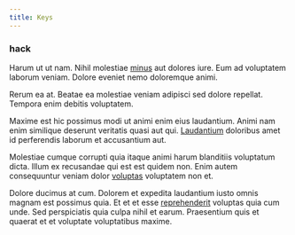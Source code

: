 ```yaml
---
title: Keys
---
```


### hack

Harum ut ut nam. Nihil molestiae [minus](/eos/est/multi_tasking_engage_communications.md) aut dolores iure. Eum ad voluptatem laborum veniam. Dolore eveniet nemo doloremque animi.

Rerum ea at. Beatae ea molestiae veniam adipisci sed dolore repellat. Tempora enim debitis voluptatem.

Maxime est hic possimus modi ut animi enim eius laudantium. Animi nam enim similique deserunt veritatis quasi aut qui. [Laudantium](/consequatur/architecto/specialist_direct.md) doloribus amet id perferendis laborum et accusantium aut.

Molestiae cumque corrupti quia itaque animi harum blanditiis voluptatum dicta. Illum ex recusandae qui est est quidem non. Enim autem consequuntur veniam dolor [voluptas](/dolore/odio/dignissimos/mint_green.md) voluptatem non et.

Dolore ducimus at cum. Dolorem et expedita laudantium iusto omnis magnam est possimus quia. Et et et esse [reprehenderit](/facere/temporibus/tasty_frozen_salad_security.md) voluptas quia cum unde. Sed perspiciatis quia culpa nihil et earum. Praesentium quis et quaerat et et voluptate voluptatibus maxime.
